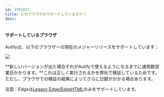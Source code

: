 ```yaml
---
id: 3701823
title: どのブラウザをサポートしていますか？
desc: 
---
```


#### サポートしているブラウザ

Autifyは、以下のブラウザーの現在のメジャーリリースをサポートしています：

![](https://downloads.intercomcdn.com/i/o/190790217/89fbdf16562f159b956f24ee/Screen+Shot+2020-03-09+at+11.38.02.png)

**新しいバージョンが出た場合それがAutifyで使えるようになるまでに通常数営業日かかります。**これは正しく実行されるかを弊社で検証しているためです。ただし、ブラウザでの検証の結果によってさらに日数がかかる場合あります。

注意：Edgeは[Legacy Edge/EdgeHTML](https://support.microsoft.com/ja-jp/help/4533505/what-is-microsoft-edge-legacy)のみをサポートしています。